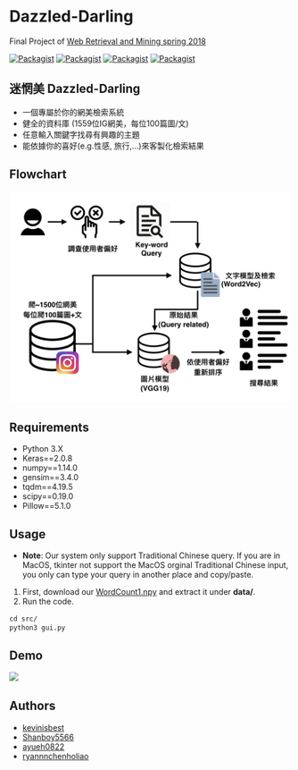 # Dazzled-Darling
Final Project of [Web Retrieval and Mining spring 2018](https://www.csie.ntu.edu.tw/~pjcheng/course/wm2018/)

[![Packagist](https://img.shields.io/badge/TensorFlow-1.10.1-orange.svg)]()
[![Packagist](https://img.shields.io/badge/Keras-2.2.2-blue.svg)]()
[![Packagist](https://img.shields.io/badge/Python-3.5.0-blue.svg)]()
[![Packagist](https://img.shields.io/badge/MacOS-10.13.1-black.svg)]()
## 迷惘美 Dazzled-Darling
* 一個專屬於你的網美檢索系統
* 健全的資料庫 (1559位IG網美，每位100篇圖/文)
* 任意輸入關鍵字找尋有興趣的主題
* 能依據你的喜好(e.g.性感, 旅行,...)來客製化檢索結果

## Flowchart
![](https://github.com/kevinisbest/Dazzled-Darling/blob/master/images/flowchart.001.jpeg)

## Requirements
* Python 3.X
* Keras==2.0.8
* numpy==1.14.0
* gensim==3.4.0
* tqdm==4.19.5
* scipy==0.19.0
* Pillow==5.1.0

## Usage
* **Note**: Our system only support Traditional Chinese query. If you are in MacOS, tkinter not support the MacOS orginal Traditional Chinese input, you only can type your query in another place and copy/paste. 

1. First, download our [WordCount1.npy](https://github.com/kevinisbest/Dazzled-Darling/releases/download/AllWordCount1.npy/allWordCount1.npy.gz) and extract it under **data/**.
2. Run the code.
```
cd src/
python3 gui.py
```

## Demo
![](https://github.com/kevinisbest/Dazzled-Darling/blob/master/images/Demo.gif)

## Authors
* [kevinisbest](https://github.com/kevinisbest)
* [Shanboy5566](https://github.com/Shanboy5566)
* [ayueh0822](https://github.com/ayueh0822)
* [ryannnchenholiao](https://github.com/ryannnchenholiao)
